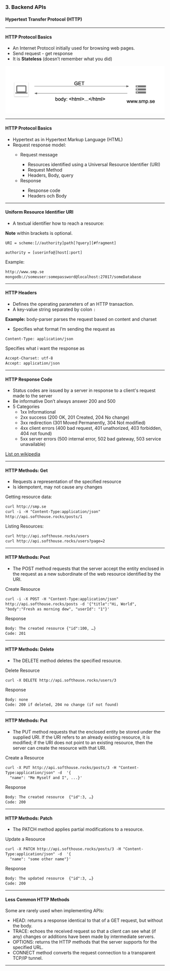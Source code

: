### 3. Backend APIs
#### Hypertext Transfer Protocol (HTTP)

---
#### HTTP Protocol Basics</h4>
* An Internet Protocol initially used for browsing web pages.</li>
* Send request - get response</li>
* It is <b>Stateless</b> (doesn’t remember what you did)</li>

<img style="width: 700px;" src="/media/backend-api-images/backend-api-3/http.png" alt="http">

---
#### HTTP Protocol Basics</h4>
* Hypertext as in Hypertext Markup Language (HTML)</li>
* Request response model:</li>
  * Request message</li>
    * Resources identified using a Universal Resource Identifier (URI)</li>
    * Request Method</li>
    * Headers, Body, query</li>
  * Response</li>
    * Response code</li>
    * Headers och Body</li>

---
####  Uniform Resource Identifier URI
* A textual identifier how to reach a resource:

**Note** within brackets is optional.

```Shell
URI = scheme:[//authority]path[?query][#fragment]
```
```Shell
authority = [userinfo@]host[:port]
```

Example:
```Shell
http://www.smp.se
mongodb://someuser:somepassword@localhost:27017/someDatabase
```

---
    
####  HTTP Headers
* Defines the operating parameters of an HTTP transaction.
* A key-value string separated by colon ```:```
            
**Example:**  body-parser parses the request based on content and charset

* Specifies what format I’m sending the request as
```Shell
Content-Type: application/json
```
Specifies what i want the response as
```Shell
Accept-Charset: utf-8
Accept: application/json
```

---
####  HTTP Response Code
* Status codes are issued by a server in response to a client's request made to the server
* Be informative Don’t always answer 200 and 500
* 5 Categories
  * 1xx Informational
  * 2xx success (200 OK, 201 Created, 204 No change)
  * 3xx redirection (301 Moved Permanently, 304 Not modified)
  * 4xx client errors (400 bad request, 401 unathorized, 403 forbidden, 404 not found)
  * 5xx server errors (500 internal error, 502 bad gateway, 503 service unavailable)
            
<a href="https://en.wikipedia.org/wiki/List_of_HTTP_status_codes" target="_blank">List on wikipedia</a>

---
####  HTTP Methods: Get

* Requests a representation of the specified resource
* Is idempotent, may not cause any changes
            
Getting resource data:
```Shell
curl http://smp.se
curl -i -H "Content-Type:application/json" http://api.softhouse.rocks/posts/1
```
Listing Resources:
```Shell
curl http://api.softhouse.rocks/users
curl http://api.softhouse.rocks/users?page=2
```

---

####  HTTP Methods: Post

* The POST method requests that the server accept the entity enclosed in the request as a new subordinate of the web resource identified by the URI.

Create Resource
```Shell
curl -i -X POST -H "Content-Type:application/json" http://api.softhouse.rocks/posts -d '{"title":"Hi, World", "body":"Fresh as morning dew", "userId": "1"}'
```
Response
```Shell
Body: The created resource {"id":100, …}
Code: 201
```

---
####  HTTP Methods: Delete

* The DELETE method deletes the specified resource.

Delete Resource

```Shell
curl -X DELETE http://api.softhouse.rocks/users/3
```
Response
```Shell
Body: none
Code: 200 if deleted, 204 no change (if not found)
```

---

####  HTTP Methods: Put

* The PUT method requests that the enclosed entity be stored under the supplied URI. If the URI refers to an already existing resource, it is modified; if the URI does not point to an existing resource, then the server can create the resource with that URI.

Create a Resource

```Shell
curl -X PUT http://api.softhouse.rocks/posts/3 -H "Content-Type:application/json" -d  '{
  "name": "Me Myself and I", ...}'          
```
Response
```Shell
Body: The created resource  {"id":3, …}
Code: 200
```

---

####  HTTP Methods: Patch

* The PATCH method applies partial modifications to a resource.

Update a Resource
```Shell
curl -X PATCH http://api.softhouse.rocks/posts/3 -H "Content-Type:application/json" -d  '{
  "name": "some other name"}'     
```
Response
```Shell
Body: The updated resource  {"id":3, …}
Code: 200            
```

---

#### Less Common HTTP Methods</h4>
Some are rarely used when implementing APIs:
* HEAD: returns a response identical to that of a GET request, but without the body.</li>
* TRACE: echoes the received request so that a client can see what (if any) changes or additions have been made by intermediate servers.</li>
* OPTIONS: returns the HTTP methods that the server supports for the specified URL.</li>
* CONNECT method converts the request connection to a transparent TCP/IP tunnel.</li>

---
